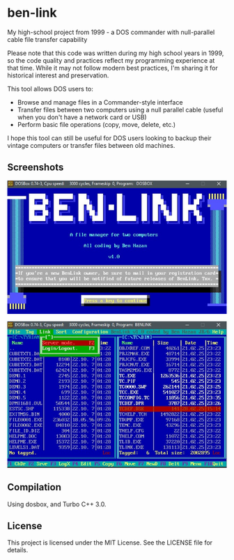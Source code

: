 # ben-link

My high-school project from 1999 - a DOS commander with null-parallel cable file transfer capability

Please note that this code was written during my high school years in 1999, so the code quality and practices reflect my programming experience at that time. While it may not follow modern best practices, I'm sharing it for historical interest and preservation.

This tool allows DOS users to:

- Browse and manage files in a Commander-style interface
- Transfer files between two computers using a null parallel cable (useful when you don't have a network card or USB)
- Perform basic file operations (copy, move, delete, etc.)

I hope this tool can still be useful for DOS users looking to backup their vintage computers or transfer files between old machines.

## Screenshots

![Main interface](screenshots/ben-link-title.jpg)

![File transfer](screenshots/ben-link.jpg)

## Compilation

Using dosbox, and Turbo C++ 3.0.

## License

This project is licensed under the MIT License. See the LICENSE file for details.
